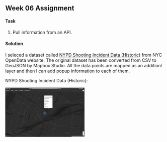 ## Week 06 Assignment

#### Task
1. Pull information from an API.

#### Solution
I seleced a dataset called [NYPD Shooting Incident Data (Historic)](https://data.cityofnewyork.us/Public-Safety/NYPD-Shooting-Incident-Data-Historic-/833y-fsy8) from NYC OpenData website. The original dataset has been converted from CSV to GeoJSON by Mapbox Studio. All the data points are mapped as an additionl layer and then I can add popup information to each of them.

NYPD Shooting Incident Data (Historic):

<img src="https://github.com/yujunmjiang/WebAdvanced_Spring2020_jiany023/blob/master/week5_hw/Screen%20Shot%202020-02-27%20at%201.13.03%20AM.png" width="50%"/>
